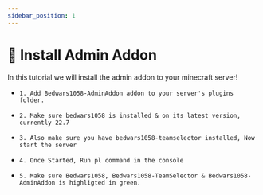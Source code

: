 ```yaml
---
sidebar_position: 1
---
```


# 🔻 Install Admin Addon

In this tutorial we will install the admin addon to your minecraft server!

- `1. Add Bedwars1058-AdminAddon addon to your server's plugins folder.`

- `2. Make sure bedwars1058 is installed & on its latest version, currently 22.7`

- `3. Also make sure you have bedwars1058-teamselector installed, Now start the server`

- `4. Once Started, Run pl command in the console`

- `5. Make sure Bedwars1058, Bedwars1058-TeamSelector & Bedwars1058-AdminAddon is highligted in green.`

